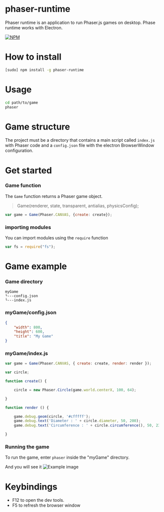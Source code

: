 # phaser-runtime
Phaser runtime is an application to run Phaser.js games on desktop. Phase runtime works with Electron.

[![NPM](https://nodei.co/npm/phaser-runtime.png?downloads=true&downloadRank=true&stars=true)](https://nodei.co/npm/phaser-runtime/)

# How to install
```bash
[sudo] npm install -g phaser-runtime
```

# Usage
```bash
cd path/to/game
phaser
```
# Game structure
The project must be a directory that contains a main script called ```index.js``` with Phaser code and a ```config.json``` file with the electron BrowserWindow configuration.

# Get started

### Game function

The ```Game``` function returns a Phaser game object.

> Game(renderer, state, transparent, antialias, physicsConfig);

```javascript
var game = Game(Phaser.CANVAS, {create: create});
```

### importing modules

You can import modules using the ```require``` function

```javascript
var fs = require("fs");
```

# Game example

### Game directory

```
myGame
└---config.json
└---index.js
```
### myGame/config.json

```json
{
	"width": 800,
	"height": 600,
	"title": "My Game"
}
```

### myGame/index.js

```javascript
var game = Game(Phaser.CANVAS, { create: create, render: render });

var circle;

function create() {

	circle = new Phaser.Circle(game.world.centerX, 100, 64);

}

function render () {

	game.debug.geom(circle, '#cfffff');
	game.debug.text('Diameter : ' + circle.diameter, 50, 200);
	game.debug.text('Circumference : ' + circle.circumference(), 50, 230);

}
```

### Running the game
To run the game, enter ```phaser``` inside the "myGame" directory.

And you will see it
![Example image](https://lh3.googleusercontent.com/u/0/d/0B4u0L5wy_IY8Q1NDd204NVVHUVE=s1600-k-iv1)

# Keybindings

- F12 to open the dev tools.
- F5 to refresh the browser window
